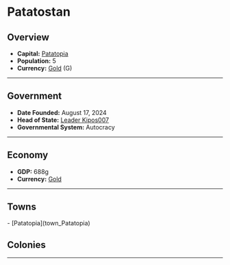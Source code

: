 <!--UNDEDITED FILE, remove this entire line if this file has been edited!-->
# <!--NAME-->Patatostan<!--NAME-->

## Overview

- **Capital:** <!--CAPITAL_LINK-->[Patatopia](Patatopia_town)<!--CAPITAL_LINK-->
- **Population:** <!--POPULATION-->5<!--POPULATION-->
- **Currency:** <!--CURRENCY_LINK-->[Gold](Gold_currency)<!--CURRENCY_LINK--> (<!--CURRENCY_ABV-->G<!--CURRENCY_ABV-->)

---

## Government

- **Date Founded:** <!--FOUNDED-->August 17, 2024<!--FOUNDED-->
- **Head of State:** <!--LEADER_TITLE_LINK-->[Leader Kipos007](Kipos007_user)<!--LEADER_TITLE_LINK-->
- **Governmental System:** <!--GOVERNMENT-->Autocracy<!--GOVERNMENT-->

---

## Economy

- **GDP:** <!--GDP-->688g<!--GDP-->
- **Currency:** <!--CURRENCY_LINK-->[Gold](Gold_currency)<!--CURRENCY_LINK-->

---

## Towns

<!--TOWNS-->- [Patatopia](town_Patatopia)<!--TOWNS-->

## Colonies

<!--COLONIES--><!--COLONIES-->

---